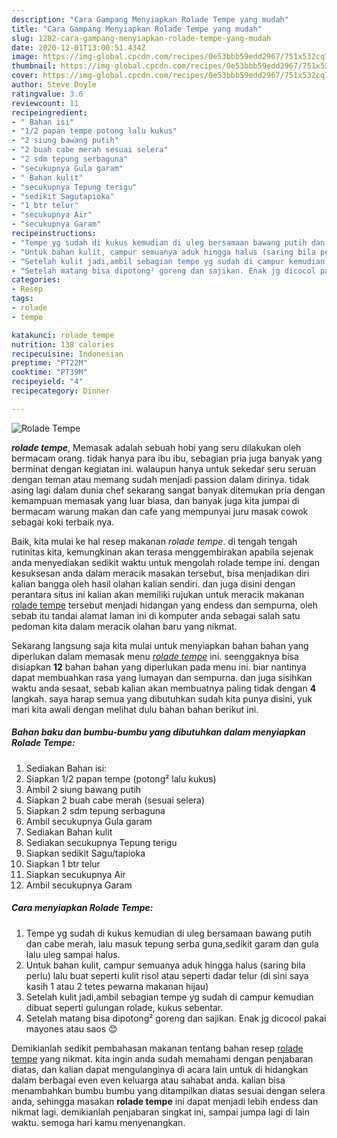 ```yaml
---
description: "Cara Gampang Menyiapkan Rolade Tempe yang mudah"
title: "Cara Gampang Menyiapkan Rolade Tempe yang mudah"
slug: 1282-cara-gampang-menyiapkan-rolade-tempe-yang-mudah
date: 2020-12-01T13:00:51.434Z
image: https://img-global.cpcdn.com/recipes/0e53bbb59edd2967/751x532cq70/rolade-tempe-foto-resep-utama.jpg
thumbnail: https://img-global.cpcdn.com/recipes/0e53bbb59edd2967/751x532cq70/rolade-tempe-foto-resep-utama.jpg
cover: https://img-global.cpcdn.com/recipes/0e53bbb59edd2967/751x532cq70/rolade-tempe-foto-resep-utama.jpg
author: Steve Doyle
ratingvalue: 3.6
reviewcount: 11
recipeingredient:
- " Bahan isi"
- "1/2 papan tempe potong lalu kukus"
- "2 siung bawang putih"
- "2 buah cabe merah sesuai selera"
- "2 sdm tepung serbaguna"
- "secukupnya Gula garam"
- " Bahan kulit"
- "secukupnya Tepung terigu"
- "sedikit Sagutapioka"
- "1 btr telur"
- "secukupnya Air"
- "secukupnya Garam"
recipeinstructions:
- "Tempe yg sudah di kukus kemudian di uleg bersamaan bawang putih dan cabe merah, lalu masuk tepung serba guna,sedikit garam dan gula lalu uleg sampai halus."
- "Untuk bahan kulit, campur semuanya aduk hingga halus (saring bila perlu) lalu buat seperti kulit risol atau seperti dadar telur (di sini saya kasih 1 atau 2 tetes pewarna makanan hijau)"
- "Setelah kulit jadi,ambil sebagian tempe yg sudah di campur kemudian dibuat seperti gulungan rolade, kukus sebentar."
- "Setelah matang bisa dipotong² goreng dan sajikan. Enak jg dicocol pakai mayones atau saos 😊"
categories:
- Resep
tags:
- rolade
- tempe

katakunci: rolade tempe 
nutrition: 138 calories
recipecuisine: Indonesian
preptime: "PT22M"
cooktime: "PT39M"
recipeyield: "4"
recipecategory: Dinner

---
```



![Rolade Tempe](https://img-global.cpcdn.com/recipes/0e53bbb59edd2967/751x532cq70/rolade-tempe-foto-resep-utama.jpg)

<b><i>rolade tempe</i></b>, Memasak adalah sebuah hobi yang seru dilakukan oleh bermacam orang. tidak hanya para ibu ibu, sebagian pria juga banyak yang berminat dengan kegiatan ini. walaupun hanya untuk sekedar seru seruan dengan teman atau memang sudah menjadi passion dalam dirinya. tidak asing lagi dalam dunia chef sekarang sangat banyak ditemukan pria dengan kemampuan memasak yang luar biasa, dan banyak juga kita jumpai di bermacam warung makan dan cafe yang mempunyai juru masak cowok sebagai koki terbaik nya.

Baik, kita mulai ke hal resep makanan <i>rolade tempe</i>. di tengah tengah rutinitas kita, kemungkinan akan terasa menggembirakan apabila sejenak anda menyediakan sedikit waktu untuk mengolah rolade tempe ini. dengan kesuksesan anda dalam meracik masakan tersebut, bisa menjadikan diri kalian bangga oleh hasil olahan kalian sendiri. dan juga disini dengan perantara situs ini kalian akan memiliki rujukan untuk meracik makanan <u>rolade tempe</u> tersebut menjadi hidangan yang endess dan sempurna, oleh sebab itu tandai alamat laman ini di komputer anda sebagai salah satu pedoman kita dalam meracik olahan baru yang nikmat.




Sekarang langsung saja kita mulai untuk menyiapkan bahan bahan yang diperlukan dalam memasak menu <u><i>rolade tempe</i></u> ini. seenggaknya bisa disiapkan <b>12</b> bahan bahan yang diperlukan pada menu ini. biar nantinya dapat membuahkan rasa yang lumayan dan sempurna. dan juga sisihkan waktu anda sesaat, sebab kalian akan membuatnya paling tidak dengan <b>4</b> langkah. saya harap semua yang dibutuhkan sudah kita punya disini, yuk mari kita awali dengan melihat dulu bahan bahan berikut ini.

<!--inarticleads1-->

##### Bahan baku dan bumbu-bumbu yang dibutuhkan dalam menyiapkan Rolade Tempe:

1. Sediakan  Bahan isi:
1. Siapkan 1/2 papan tempe (potong² lalu kukus)
1. Ambil 2 siung bawang putih
1. Siapkan 2 buah cabe merah (sesuai selera)
1. Siapkan 2 sdm tepung serbaguna
1. Ambil secukupnya Gula garam
1. Sediakan  Bahan kulit
1. Sediakan secukupnya Tepung terigu
1. Siapkan sedikit Sagu/tapioka
1. Siapkan 1 btr telur
1. Siapkan secukupnya Air
1. Ambil secukupnya Garam




<!--inarticleads2-->

##### Cara menyiapkan Rolade Tempe:

1. Tempe yg sudah di kukus kemudian di uleg bersamaan bawang putih dan cabe merah, lalu masuk tepung serba guna,sedikit garam dan gula lalu uleg sampai halus.
1. Untuk bahan kulit, campur semuanya aduk hingga halus (saring bila perlu) lalu buat seperti kulit risol atau seperti dadar telur (di sini saya kasih 1 atau 2 tetes pewarna makanan hijau)
1. Setelah kulit jadi,ambil sebagian tempe yg sudah di campur kemudian dibuat seperti gulungan rolade, kukus sebentar.
1. Setelah matang bisa dipotong² goreng dan sajikan. Enak jg dicocol pakai mayones atau saos 😊




Demikianlah sedikit pembahasan makanan tentang bahan resep <u>rolade tempe</u> yang nikmat. kita ingin anda sudah memahami dengan penjabaran diatas, dan kalian dapat mengulanginya di acara lain untuk di hidangkan dalam berbagai even even keluarga atau sahabat anda. kalian bisa menambahkan bumbu bumbu yang ditampilkan diatas sesuai dengan selera anda, sehingga masakan <b>rolade tempe</b> ini dapat menjadi lebih endess dan nikmat lagi. demikianlah penjabaran singkat ini, sampai jumpa lagi di lain waktu. semoga hari kamu menyenangkan.
